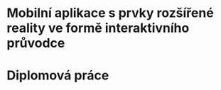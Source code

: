 # Mobilní aplikace s prvky rozšířené reality ve formě interaktivního průvodce
# Diplomová práce
  
  
